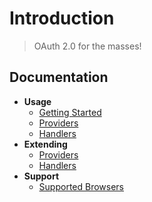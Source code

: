# Introduction

> OAuth 2.0 for the masses!

## Documentation

- **Usage**
  - [Getting Started](usage/getting-started.md)
  - [Providers](usage/providers.md)
  - [Handlers](usage/handlers.md)
- **Extending**
  - [Providers](extending/providers.md)
  - [Handlers](extending/handlers.md)
- **Support**
  - [Supported Browsers](support/supported-browsers.md)


